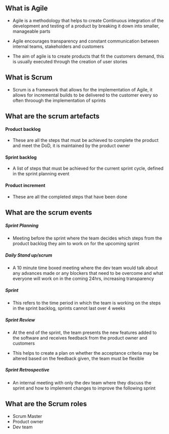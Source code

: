

## What is Agile

- Agile is a methodology that helps to create Continuous integration of the development and testing of a product by breaking it down into smaller, manageable parts

- Agile encourages transparency and constant communication between internal teams, stakeholders and customers

- The aim of agile is to create products that fit the customers demand, this is usually executed through the creation of user stories


## What is Scrum

- Scrum is a framework that allows for the implementation of Agile, it allows for incremental builds to be delivered to the customer every so often throough the implementation of sprints


## What are the scrum artefacts

#### Product backlog

- These are all the steps that must be achieved to complete the product and meet the DoD, it is maintained by the product owner

#### Sprint backlog

- A list of steps that must be achieved for the current sprint cycle, defined in the sprint planning event

#### Product increment

- These are all the completed steps that have been done 

## What are the scrum events

##### Sprint Planning

- Meeting before the sprint where the team decides which steps from the product backlog they aim to work on for the upcoming sprint



##### Daily Stand up/scrum

- A 10 minute time boxed meeting where the dev team would talk about any advances made or any blockers that need to be overcome and what everyone will work on in the coming 24hrs, increasing transparency

##### Sprint

- This refers to the time period in which the team is working on the steps in the sprint backlog, sprints cannot last over 4 weeks

##### Sprint Review

- At the end of the sprint, the team presents the new features added to the software and receives feedback from the product owner and customers

- This helps to create a plan on whether the acceptance criteria may be altered based on the feedback given, the team must be flexible

##### Sprint Retrospective

- An internal meeting with only the dev team where they discuss the sprint and how to implement changes to improve the following sprint

## What are the Scrum roles

- Scrum Master
- Product owner
- Dev team
